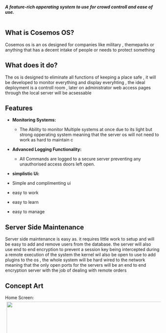 
 
 <br>
  <img height=500 src='https://cdn.discordapp.com/attachments/865871878688866334/869200352132624394/Cosemos_OS_Logo.png' style='margin:1181px'>
</a>

 <br>
  <strong><i>A feature-rich opperating system to use for crowd controll and ease of use.</i></strong>
  <br>
  <br>



## What is Cosemos OS?
Cosemos os is an os designed for companies like military , themeparks or anything that has a decent intake of people or needs to protect something

## What does it do?
The os is designed to eliminate all functions of keeping a place safe , it will be developed to monitor everything and display everyhting , the ideal deployment is a controll room , later on administrator web access pages through the local server will be acsessable
## Features

* **Monitoring Systems:**
  * The Ability to monitor Multiple systems at once due to its light but strong opperating system meaning that the server os will not need to work as hard to maintain c

* **Advanced Logging Functionality:**
  * All Commands are logged to a secure server preventing any unauthorised access doors left open.
 
* **simplistic Ui:**
* Simple and complimenting ui 
* easy to work
* easy to learn
* easy to manage


## Server Side Maintenance
Server side maintenance is easy as.
it requires little work to setup and will be easy to add and remove users from the database.
the server will also use end to end encryption to prevent a session key being intercepted during a remote execution of the system
the kernel wil also be open to use to add plugins to the os , 
the whole system will be hard wired to the network meaning that the only open ports for the servers will be an end to end encryption server with the job of dealing with remote orders

## Concept Art
Home Screen:
<br>
  <img height=850 src='https://cdn.discordapp.com/attachments/865871878688866334/869198303873601606/Lock_Screen_Concept.png' style='margin:5px'>
</a>
<br>
<br>
Login Screen:
<br>
  <img height=850 src='https://cdn.discordapp.com/attachments/865871878688866334/869198304339193856/Login_Screen_Prompt_Concept.png' style='margin:5px'>
</a>
<br>
<br>
Incorrect Password:
<br>
  <img height=850 src='https://cdn.discordapp.com/attachments/865871878688866334/869198304259498025/Login_Screen_Prompt_Incorrect_Conept.png' style='margin:5px'>
</a>
<br>
<br>
Logging in screen:
<br>
  <img height=850 src='https://cdn.discordapp.com/attachments/865871878688866334/869198302946689034/Login_Screen_Logging-in_Concept.png' style='margin:5px'>
</a>
<br>
<br>
Default Desktp:
<br>
  <img height=850 src='https://cdn.discordapp.com/attachments/865871878688866334/869198283191517214/Desktop_Template_Concept.png' style='margin:5px'>
</a>

## More Updates Soon
